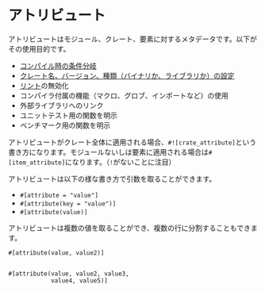 <!--
# Attributes
-->
# アトリビュート

<!--
An attribute is metadata applied to some module, crate or item. This metadata
can be used to/for:
-->
アトリビュートはモジュール、クレート、要素に対するメタデータです。以下がその使用目的です。



<!--
* [conditional compilation of code][cfg]
* [set crate name, version and type (binary or library)][crate]
* disable [lints][lint] (warnings)
* enable compiler features (macros, glob imports, etc.)
* link to a foreign library
* mark functions as unit tests
* mark functions that will be part of a benchmark
* [attribute like macros][macros]
-->
* [コンパイル時の条件分岐][cfg]
* [クレート名、バージョン、種類（バイナリか、ライブラリか）の設定][crate]
* [リント][lint]の無効化
* コンパイラ付属の機能（マクロ、グロブ、インポートなど）の使用
* 外部ライブラリへのリンク
* ユニットテスト用の関数を明示
* ベンチマーク用の関数を明示

<!--
When attributes apply to a whole crate, their syntax is `#![crate_attribute]`,
and when they apply to a module or item, the syntax is `#[item_attribute]`
(notice the missing bang `!`).
-->
アトリビュートがクレート全体に適用される場合、`#![crate_attribute]`という書き方になります。モジュールないしは要素に適用される場合は`#[item_attribute]`になります。（`!`がないことに注目）

<!--
Attributes can take arguments with different syntaxes:
-->
アトリビュートは以下の様な書き方で引数を取ることができます。

* `#[attribute = "value"]`
* `#[attribute(key = "value")]`
* `#[attribute(value)]`

<!--
Attributes can have multiple values and can be separated over multiple lines, too:
-->
アトリビュートは複数の値を取ることができ、複数の行に分割することもできます。

```rust,ignore
#[attribute(value, value2)]


#[attribute(value, value2, value3,
            value4, value5)]
```

[cfg]: attribute/cfg.md
[crate]: attribute/crate.md
[lint]: https://en.wikipedia.org/wiki/Lint_%28software%29
[macros]: https://doc.rust-lang.org/book/ch19-06-macros.html#attribute-like-macros
